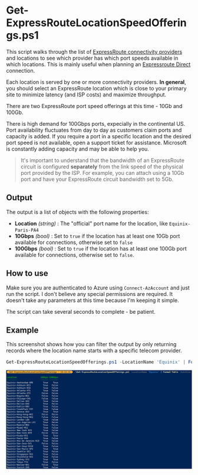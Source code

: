 # Get-ExpressRouteLocationSpeedOfferings.ps1

This script walks through the list of [ExpressRoute connectivity providers](https://learn.microsoft.com/azure/expressroute/expressroute-locations-providers) and locations to see which provider has which port speeds available in which locations.  This is mainly useful when planning an [Expressroute Direct](https://learn.microsoft.com/azure/expressroute/expressroute-erdirect-about) connection.

Each location is served by one or more connectivity providers.  **In general**, you should select an ExpressRoute location which is close to your primary site to minimize latency (and ISP costs) and maximize throughput.

There are two ExpressRoute port speed offerings at this time - 10Gb and 100Gb.

There is high demand for 100Gbps ports, expecially in the continental US.  Port availability fluctuates from day to day as customers claim ports and capacity is added.  If you require a port in a specific location and the desired port speed is not available, open a support ticket for assistance. Microsoft is constantly adding capacity and may be able to help you.

> It's important to understand that the bandwidth of an ExpressRoute circuit is configured **separately** from the link speed of the physical port provided by the ISP.  For example, you can attach using a 10Gb port and have your ExpressRoute circuit bandwidth set to 5Gb.

## Output

The output is a list of objects with the following properties:

* **Location** *(string)* : The "official" port name for the location, like `Equinix-Paris-PA4`
* **10Gbps** *(bool)* : Set to `true` if the location has at least one 10Gb port available for connections, otherwise set to `false`
* **100Gbps** *(bool)* : Set to `true` if the location has at least one 100Gb port available for connections, otherwise set to `false`.

## How to use

Make sure you are authenticated to Azure using `Connect-AzAccount` and just run the script.  I don't believe any special permissions are required.  It doesn't take any parameters at this time because I'm keeping it simple.

The script can take several seconds to complete - be patient.

## Example

This screenshot shows how you can filter the output by only returning records where the location name starts with a specific telecom provider.

```PowerShell
Get-ExpressRouteLocationSpeedOfferings.ps1 -LocationName 'Equinix' | Format-Table -AutoSize
```

![Screenshot](https://raw.githubusercontent.com/hooverken/ARMPowershell/main/Get-ExpressRouteLocationSpeedOfferings/Get-ExpressRouteLocationSpeedOfferings.png)